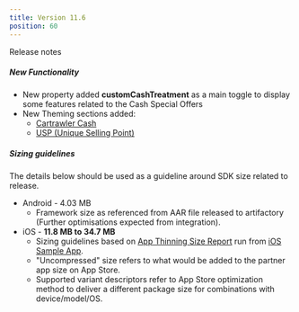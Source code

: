 ```yaml
---
title: Version 11.6
position: 60
---
```

Release notes

##### New Functionality
* New property added <b>customCashTreatment</b> as a main toggle to display some features related to the Cash Special Offers
* New Theming sections added:
    -  <a href="https://cartrawler.github.io/#section_style_guidecash" target="_blank">Cartrawler Cash</a>
    -  <a href="https://cartrawler.github.io/#section_style_guideusp" target="_blank">USP (Unique Selling Point)</a>

##### Sizing guidelines
The details below should be used as a guideline around SDK size related to release.
* Android - 4.03 MB
    * Framework size as referenced from AAR file released to artifactory (Further optimisations expected from integration).
* iOS - **11.8 MB to 34.7 MB**
    * Sizing guidelines based on <a href="https://github.com/cartrawler/cartrawler.github.io/blob/master/ios-report.txt" target="_blank">App Thinning Size Report</a> run from <a href="https://github.com/cartrawler/cartrawler-ios-integration" target="_blank">iOS Sample App</a>.
    * "Uncompressed" size refers to what would be added to the partner app size on App Store.
    * Supported variant descriptors refer to App Store optimization method to deliver a different package size for combinations with device/model/OS.
